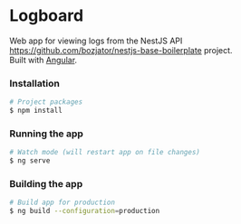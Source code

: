 # Logboard

Web app for viewing logs from the NestJS API https://github.com/bozjator/nestjs-base-boilerplate project.  
Built with [Angular](https://angular.dev/).

### Installation

```bash
# Project packages
$ npm install
```

### Running the app

```bash
# Watch mode (will restart app on file changes)
$ ng serve
```

### Building the app

```bash
# Build app for production
$ ng build --configuration=production
```
